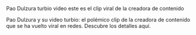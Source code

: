 Pao Dulzura turbio video este es el clip viral de la creadora de contenido

Pao Dulzura y su video turbio: el polémico clip de la creadora de contenido que se ha vuelto viral en redes. Descubre los detalles aquí.
